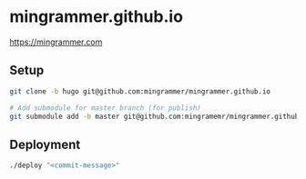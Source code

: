 # mingrammer.github.io

https://mingrammer.com

## Setup

```bash
git clone -b hugo git@github.com:mingrammer/mingrammer.github.io

# Add submodule for master branch (for publish)
git submodule add -b master git@github.com:mingramemr/mingrammer.github.io.git public
```

## Deployment

```bash
./deploy "<commit-message>"
```
